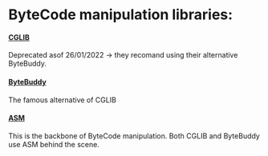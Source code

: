 # ByteCode manipulation libraries:
#### [CGLIB](https://github.com/cglib/cglib) 
Deprecated asof 26/01/2022 -> they recomand using their alternative ByteBuddy.
#### [ByteBuddy](https://bytebuddy.net/#/) 
The famous alternative of CGLIB
#### [ASM](https://asm.ow2.io/) 
This is the backbone of ByteCode manipulation. Both CGLIB and ByteBuddy use ASM behind the scene.
